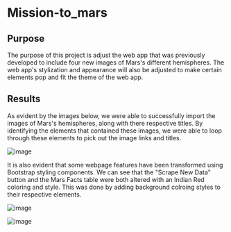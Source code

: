 # Mission-to_mars

## Purpose

The purpose of this project is adjust the web app that was previously developed to include four new images of Mars's different hemispheres. The web app's stylization and appearance will also be adjusted to make certain elements pop and fit the theme of the web app.

## Results

As evident by the images below, we were able to successfully import the images of Mars's hemispheres, along with there respective titles. By identifying the elements that contained these images, we were able to loop through these elements to pick out the image links and titles.

![image](https://user-images.githubusercontent.com/102189324/174511747-017c09b5-895d-49bf-8e24-aa55a7c95d2d.png)

It is also evident that some webpage features have been transformed using Bootstrap styling components. We can see that the "Scrape New Data" button and the Mars Facts table were both altered with an Indian Red coloring and style. This was done by adding background colroing styles to their respective elements.

![image](https://user-images.githubusercontent.com/102189324/174511288-16716626-72e0-4b19-85e2-f4190beb960d.png)

![image](https://user-images.githubusercontent.com/102189324/174511340-0420b758-64f5-4bfd-afe5-375df437f907.png)
